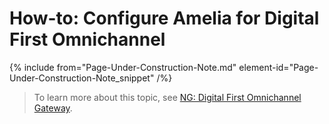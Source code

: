 

# How-to: Configure Amelia for Digital First Omnichannel

{% include from="Page-Under-Construction-Note.md" element-id="Page-Under-Construction-Note_snippet" /%}

> To learn more about this topic, see [NG: Digital First Omnichannel Gateway](https://docs.amelia.com/display/AmeliaDocsV6/NG%3A+Digital+First+Omnichannel+Gateway).

 
